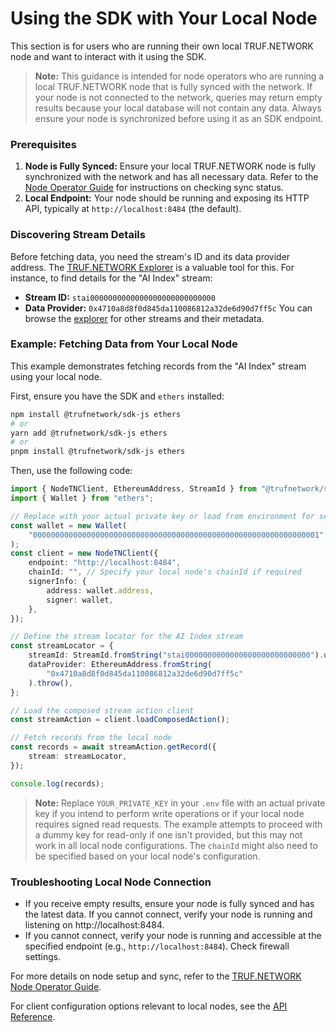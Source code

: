 # Using the SDK with Your Local Node

This section is for users who are running their own local TRUF.NETWORK node and want to interact with it using the SDK.

> **Note:**
> This guidance is intended for node operators who are running a local
> TRUF.NETWORK node that is fully synced with the network. If your node is not
> connected to the network, queries may return empty results because your local
> database will not contain any data. Always ensure your node is synchronized
> before using it as an SDK endpoint.

### Prerequisites

1.  **Node is Fully Synced:**
    Ensure your local TRUF.NETWORK node is fully synchronized with the network and has all necessary data. Refer to the [Node Operator Guide](https://github.com/trufnetwork/node/blob/main/docs/node-operator-guide.md#7-verify-node-synchronization) for instructions on checking sync status.
2.  **Local Endpoint:**
    Your node should be running and exposing its HTTP API, typically at `http://localhost:8484` (the default).

### Discovering Stream Details

Before fetching data, you need the stream's ID and its data provider address. The [TRUF.NETWORK Explorer](https://truf.network/explorer/0x4710a8d8f0d845da110086812a32de6d90d7ff5c/stai0000000000000000000000000000) is a valuable tool for this. For instance, to find details for the "AI Index" stream:

- **Stream ID:** `stai0000000000000000000000000000`
- **Data Provider:** `0x4710a8d8f0d845da110086812a32de6d90d7ff5c`
  You can browse the [explorer](https://truf.network/explorer/) for other streams and their metadata.

### Example: Fetching Data from Your Local Node

This example demonstrates fetching records from the "AI Index" stream using your local node.

First, ensure you have the SDK and `ethers` installed:

```bash
npm install @trufnetwork/sdk-js ethers
# or
yarn add @trufnetwork/sdk-js ethers
# or
pnpm install @trufnetwork/sdk-js ethers
```

Then, use the following code:

```typescript
import { NodeTNClient, EthereumAddress, StreamId } from "@trufnetwork/sdk-js";
import { Wallet } from "ethers";

// Replace with your actual private key or load from environment for security
const wallet = new Wallet(
	"0000000000000000000000000000000000000000000000000000000000000001"
);
const client = new NodeTNClient({
	endpoint: "http://localhost:8484",
	chainId: "", // Specify your local node's chainId if required
	signerInfo: {
		address: wallet.address,
		signer: wallet,
	},
});

// Define the stream locator for the AI Index stream
const streamLocator = {
	streamId: StreamId.fromString("stai0000000000000000000000000000").unwrap(),
	dataProvider: EthereumAddress.fromString(
		"0x4710a8d8f0d845da110086812a32de6d90d7ff5c"
	).throw(),
};

// Load the composed stream action client
const streamAction = client.loadComposedAction();

// Fetch records from the local node
const records = await streamAction.getRecord({
	stream: streamLocator,
});

console.log(records);
```

> **Note:**
> Replace `YOUR_PRIVATE_KEY` in your `.env` file with an actual private key if you intend to perform write operations or if your local node requires signed read requests. The example attempts to proceed with a dummy key for read-only if one isn't provided, but this may not work in all local node configurations.
> The `chainId` might also need to be specified based on your local node's configuration.

### Troubleshooting Local Node Connection

- If you receive empty results, ensure your node is fully synced and has the latest data.
  If you cannot connect, verify your node is running and listening on http://localhost:8484.
- If you cannot connect, verify your node is running and accessible at the specified endpoint (e.g., `http://localhost:8484`). Check firewall settings.

For more details on node setup and sync, refer to the [TRUF.NETWORK Node Operator Guide](https://github.com/trufnetwork/node/).

For client configuration options relevant to local nodes, see the [API Reference](./api-reference.md).
